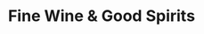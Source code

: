 ---
title: "Fine Wine & Good Spirits"
url: /pittsburgh/fine-wine-and-good-spirits-golden-mile-highway/
shop: alcohol
---